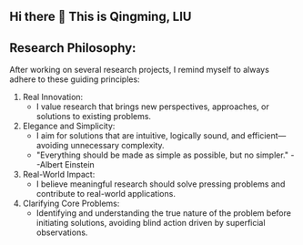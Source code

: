 ## Hi there 👋 This is Qingming, LIU

<!--
**MobiusLqm/MobiusLqm** is a ✨ _special_ ✨ repository because its `README.md` (this file) appears on your GitHub profile.

Here are some ideas to get you started:

- 🔭 I’m currently working on ...
- 🌱 I’m currently learning ...
- 👯 I’m looking to collaborate on ...
- 🤔 I’m looking for help with ...
- 💬 Ask me about ...
- 📫 How to reach me: ...
- 😄 Pronouns: ...
- ⚡ Fun fact: ...
-->
## Research Philosophy:
After working on several research projects, I remind myself to always adhere to these guiding principles:

1. Real Innovation:
    - I value research that brings new perspectives, approaches, or solutions to existing problems.
2. Elegance and Simplicity:
    - I aim for solutions that are intuitive, logically sound, and efficient—avoiding unnecessary complexity.
    - "Everything should be made as simple as possible, but no simpler."  --Albert Einstein
3. Real-World Impact:
    - I believe meaningful research should solve pressing problems and contribute to real-world applications.
4. Clarifying Core Problems:
    -  Identifying and understanding the true nature of the problem before initiating solutions, avoiding blind action driven by superficial observations.
